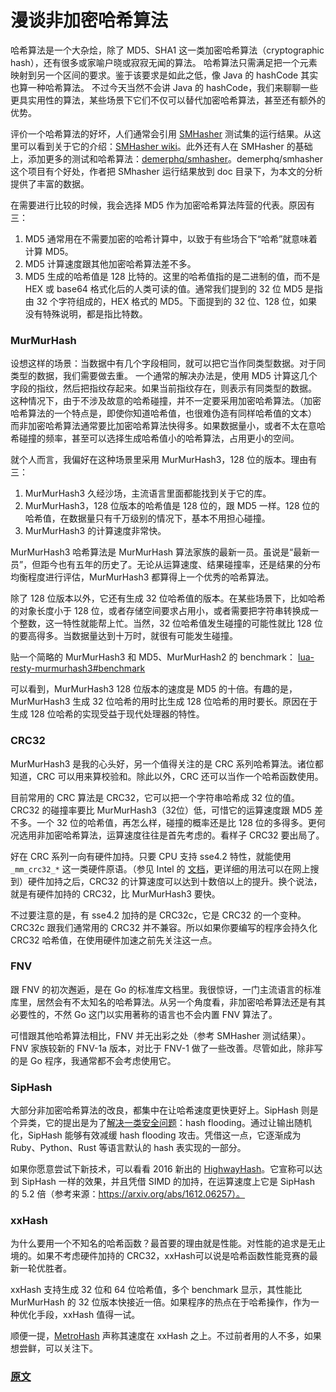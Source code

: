# 漫谈非加密哈希算法

哈希算法是一个大杂烩，除了 MD5、SHA1 这一类加密哈希算法（cryptographic hash），还有很多或家喻户晓或寂寂无闻的算法。
哈希算法只需满足把一个元素映射到另一个区间的要求。鉴于该要求是如此之低，像 Java 的 hashCode 其实也算一种哈希算法。
不过今天当然不会讲 Java 的 hashCode，我们来聊聊一些更具实用性的算法，某些场景下它们不仅可以替代加密哈希算法，甚至还有额外的优势。

评价一个哈希算法的好坏，人们通常会引用 [SMHasher](https://github.com/aappleby/smhasher) 测试集的运行结果。从这里可以看到关于它的介绍：[SMHasher wiki](https://github.com/aappleby/smhasher/wiki/SMHasher)。此外还有人在 SMHasher 的基础上，添加更多的测试和哈希算法：[demerphq/smhasher](https://github.com/demerphq/smhasher)。demerphq/smhasher 这个项目有个好处，作者把 SMhasher 运行结果放到 doc 目录下，为本文的分析提供了丰富的数据。

在需要进行比较的时候，我会选择 MD5 作为加密哈希算法阵营的代表。原因有三：

1. MD5 通常用在不需要加密的哈希计算中，以致于有些场合下“哈希”就意味着计算 MD5。
2. MD5 计算速度跟其他加密哈希算法差不多。
3. MD5 生成的哈希值是 128 比特的。这里的哈希值指的是二进制的值，而不是 HEX 或 base64 格式化后的人类可读的值。通常我们提到的 32 位 MD5 是指由 32 个字符组成的，HEX 格式的 MD5。下面提到的 32 位、128 位，如果没有特殊说明，都是指比特数。

### MurMurHash

设想这样的场景：当数据中有几个字段相同，就可以把它当作同类型数据。对于同类型的数据，我们需要做去重。
一个通常的解决办法是，使用 MD5 计算这几个字段的指纹，然后把指纹存起来。如果当前指纹存在，则表示有同类型的数据。
这种情况下，由于不涉及故意的哈希碰撞，并不一定要采用加密哈希算法。（加密哈希算法的一个特点是，即使你知道哈希值，也很难伪造有同样哈希值的文本）
而非加密哈希算法通常要比加密哈希算法快得多。如果数据量小，或者不太在意哈希碰撞的频率，甚至可以选择生成哈希值小的哈希算法，占用更小的空间。

就个人而言，我偏好在这种场景里采用 MurMurHash3，128 位的版本。理由有三：

1. MurMurHash3 久经沙场，主流语言里面都能找到关于它的库。
2. MurMurHash3，128 位版本的哈希值是 128 位的，跟 MD5 一样。128 位的哈希值，在数据量只有千万级别的情况下，基本不用担心碰撞。
3. MurMurHash3 的计算速度非常快。

MurMurHash3 哈希算法是 MurMurHash 算法家族的最新一员。虽说是“最新一员”，但距今也有五年的历史了。无论从运算速度、结果碰撞率，还是结果的分布均衡程度进行评估，MurMurHash3 都算得上一个优秀的哈希算法。

除了 128 位版本以外，它还有生成 32 位哈希值的版本。在某些场景下，比如哈希的对象长度小于 128 位，或者存储空间要求占用小，或者需要把字符串转换成一个整数，这一特性就能帮上忙。当然，32 位哈希值发生碰撞的可能性就比 128 位的要高得多。当数据量达到十万时，就很有可能发生碰撞。

贴一个简略的 MurMurHash3 和 MD5、MurMurHash2 的 benchmark：
[lua-resty-murmurhash3#benchmark](https://github.com/spacewander/lua-resty-murmurhash3/blob/master/README.md#when-should-i-use-it)

可以看到，MurMurHash3 128 位版本的速度是 MD5 的十倍。有趣的是，MurMurHash3 生成 32 位哈希的用时比生成 128 位哈希的用时要长。原因在于生成 128 位哈希的实现受益于现代处理器的特性。

### CRC32

MurMurHash3 是我的心头好，另一个值得关注的是 CRC 系列哈希算法。诸位都知道，CRC 可以用来算校验和。除此以外，CRC 还可以当作一个哈希函数使用。

目前常用的 CRC 算法是 CRC32，它可以把一个字符串哈希成 32 位的值。CRC32 的碰撞率要比 MurMurHash3（32位）低，可惜它的运算速度跟 MD5 差不多。一个 32 位的哈希值，再怎么样，碰撞的概率还是比 128 位的多得多。更何况选用非加密哈希算法，运算速度往往是首先考虑的。看样子 CRC32 要出局了。

好在 CRC 系列一向有硬件加持。只要 CPU 支持 sse4.2 特性，就能使用 `_mm_crc32_*` 这一类硬件原语。（参见 Intel 的 [文档](https://software.intel.com/sites/landingpage/IntrinsicsGuide/#cats=Cryptography&techs=SSE4_2a)，更详细的用法可以在网上搜到）硬件加持之后，CRC32 的计算速度可以达到十数倍以上的提升。换个说法，就是有硬件加持的 CRC32，比 MurMurHash3 要快。

不过要注意的是，有 sse4.2 加持的是 CRC32c，它是 CRC32 的一个变种。CRC32c 跟我们通常用的 CRC32 并不兼容。所以如果你要编写的程序会持久化 CRC32 哈希值，在使用硬件加速之前先关注这一点。

### FNV

跟 FNV 的初次邂逅，是在 Go 的标准库文档里。我很惊讶，一门主流语言的标准库里，居然会有不太知名的哈希算法。从另一个角度看，非加密哈希算法还是有其必要性的，不然 Go 这门以实用著称的语言也不会内置 FNV 算法了。

可惜跟其他哈希算法相比，FNV 并无出彩之处（参考 SMHasher 测试结果）。FNV 家族较新的 FNV-1a 版本，对比于 FNV-1 做了一些改善。尽管如此，除非写的是 Go 程序，我通常都不会考虑使用它。

### SipHash

大部分非加密哈希算法的改良，都集中在让哈希速度更快更好上。SipHash 则是个异类，它的提出是为了[解决一类安全问题](http://emboss.github.io/blog/2012/12/14/breaking-murmur-hash-flooding-dos-reloaded/)：hash flooding。通过让输出随机化，SipHash 能够有效减缓 hash flooding 攻击。凭借这一点，它逐渐成为 Ruby、Python、Rust 等语言默认的 hash 表实现的一部分。

如果你愿意尝试下新技术，可以看看 2016 新出的 [HighwayHash](https://github.com/google/highwayhash)。它宣称可以达到 SipHash 一样的效果，并且凭借 SIMD 的加持，在运算速度上它是 SipHash 的 5.2 倍（参考来源：https://arxiv.org/abs/1612.06257）。

### xxHash

为什么要用一个不知名的哈希函数？最首要的理由就是性能。对性能的追求是无止境的。如果不考虑硬件加持的 CRC32，xxHash可以说是哈希函数性能竞赛的最新一轮优胜者。

xxHash 支持生成 32 位和 64 位哈希值，多个 benchmark 显示，其性能比 MurMurHash 的 32 位版本快接近一倍。如果程序的热点在于哈希操作，作为一种优化手段，xxHash 值得一试。

顺便一提，[MetroHash](https://github.com/jandrewrogers/MetroHash) 声称其速度在 xxHash 之上。不过前者用的人不多，如果想尝鲜，可以关注下。

### [原文](https://segmentfault.com/a/1190000010990136)

